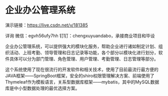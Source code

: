 # 企业办公管理系统

演示链接：https://live.csdn.net/v/181385

详询 微信：egvh56ufy7hh 钉钉：chengxuyuandabo，承接商业项目和毕设

企业办公管理系统，可以提供强大的模块化服务，帮助企业进行诸如制定计划、组织活动、上班考勤、领导管理和日志记录等功能，各个部分以模块化进行划分，软件具体可以分为部门管理、角色管理、用户管理、考勤管理、日志管理等部分。

这个系统使用了现在很流行的开发软件和相关技术，使用了目前最流行最方便的JAVA框架——SpringBoot框架，安全的shiro权限管理解决方案、前端使用了Thymeleaf作为模板语言，关系型数据库框架——mybatis，其中的MySQL数据库是中小型数据处理的最优选择方案。

